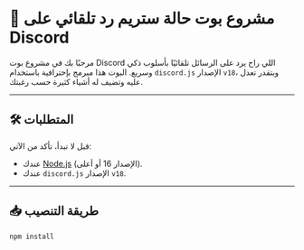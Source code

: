 # 🚀 مشروع بوت حالة ستريم رد تلقائي على Discord  
  

مرحبًا بك في مشروع بوت Discord اللي راح يرد على الرسائل تلقائيًا بأسلوب ذكي وسريع. البوت هذا مبرمج بإحترافية باستخدام `discord.js` الإصدار `v18`، وبتقدر تعدل عليه وتضيف له أشياء كثيرة حسب رغبتك.  

---

## 🛠 المتطلبات  

قبل لا تبدأ، تأكد من الآتي:  
- عندك [Node.js](https://nodejs.org/) (الإصدار 16 أو أعلى).  
- عندك `discord.js` الإصدار `v18`.  

---

## 📥 طريقة التنصيب  

``npm install``

